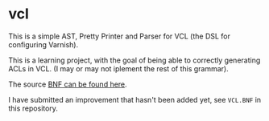# vcl

This is a simple AST, Pretty Printer and Parser for VCL (the DSL for
configuring Varnish).

This is a learning project, with the goal of being able to correctly
generating ACLs in VCL. (I may or may not iplement the rest of this
grammar).

The source
[BNF can be found here](https://www.varnish-cache.org/trac/wiki/VCL.BNF).

I have submitted an improvement that hasn't been added yet, see
`VCL.BNF` in this repository.

